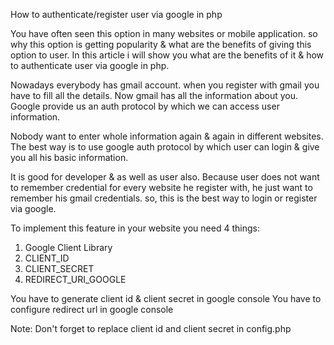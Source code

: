How to authenticate/register user via google in php

You have often seen this option in many websites or mobile application. so why this option is getting popularity & what are the benefits of giving this option to user. In this article i will show you what are the benefits of it & how to authenticate user via google in php.

Nowadays everybody has gmail account. when you register with gmail you have to fill all the details. Now gmail has all the information about you. Google provide us an auth protocol by which we can access user information.  

Nobody want to enter whole information again & again in different websites. The best way is to use google auth protocol by which user can login & give you all his basic information.

It is good for developer & as well as user also. Because user does not want to remember credential for every website he register with, he just want to remember his gmail credentials. so, this is the best way to login or register via google.

To implement this feature in your website you need 4 things:
1. Google Client Library
2. CLIENT_ID
3. CLIENT_SECRET
4. REDIRECT_URI_GOOGLE

You have to generate client id & client secret in google console
You have to configure redirect url in google console

Note: Don't forget to replace client id and client secret in config.php
